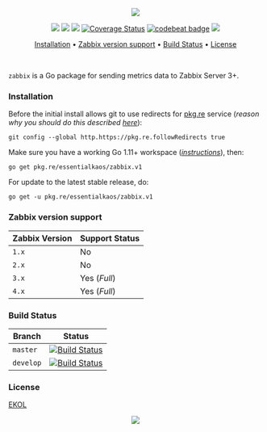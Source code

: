 <p align="center"><a href="#readme"><img src="https://gh.kaos.st/go-zabbix.svg"/></a></p>

<p align="center">
  <a href="https://godoc.org/pkg.re/essentialkaos/zabbix.v1"><img src="https://godoc.org/pkg.re/essentialkaos/zabbix.v1?status.svg"></a>
  <a href="https://goreportcard.com/report/github.com/essentialkaos/zabbix"><img src="https://goreportcard.com/badge/github.com/essentialkaos/zabbix"></a>
  <a href="https://travis-ci.org/essentialkaos/zabbix"><img src="https://travis-ci.org/essentialkaos/zabbix.svg"></a>
  <a href='https://coveralls.io/github/essentialkaos/zabbix?branch=master'><img src='https://coveralls.io/repos/github/essentialkaos/zabbix/badge.svg?branch=master' alt='Coverage Status' /></a>
  <a href="https://codebeat.co/projects/github-com-essentialkaos-zabbix-master"><img alt="codebeat badge" src="https://codebeat.co/badges/a8a976b8-8fdc-4a65-8a4b-754c284db842" /></a>
  <a href="https://essentialkaos.com/ekol"><img src="https://gh.kaos.st/ekol.svg"></a>
</p>

<p align="center"><a href="#installation">Installation</a> • <a href="#zabbix-version-support">Zabbix version support</a> • <a href="#build-status">Build Status</a> • <a href="#license">License</a></p>

<br/>

`zabbix` is a Go package for sending metrics data to Zabbix Server 3+.

### Installation

Before the initial install allows git to use redirects for [pkg.re](https://github.com/essentialkaos/pkgre) service (_reason why you should do this described [here](https://github.com/essentialkaos/pkgre#git-support)_):

```
git config --global http.https://pkg.re.followRedirects true
```

Make sure you have a working Go 1.11+ workspace (_[instructions](https://golang.org/doc/install)_), then:

```
go get pkg.re/essentialkaos/zabbix.v1
```

For update to the latest stable release, do:

```
go get -u pkg.re/essentialkaos/zabbix.v1
```

### Zabbix version support

| Zabbix Version | Support Status |
|----------------|----------------|
| `1.x`          | No             |
| `2.x`          | No             |
| `3.x`          | Yes (_Full_)   |
| `4.x`          | Yes (_Full_)   |

### Build Status

| Branch | Status |
|--------|--------|
| `master` | [![Build Status](https://travis-ci.org/essentialkaos/zabbix.svg?branch=master)](https://travis-ci.org/essentialkaos/zabbix) |
| `develop` | [![Build Status](https://travis-ci.org/essentialkaos/zabbix.svg?branch=develop)](https://travis-ci.org/essentialkaos/zabbix) |

### License

[EKOL](https://essentialkaos.com/ekol)

<p align="center"><a href="https://essentialkaos.com"><img src="https://gh.kaos.st/ekgh.svg"/></a></p>
